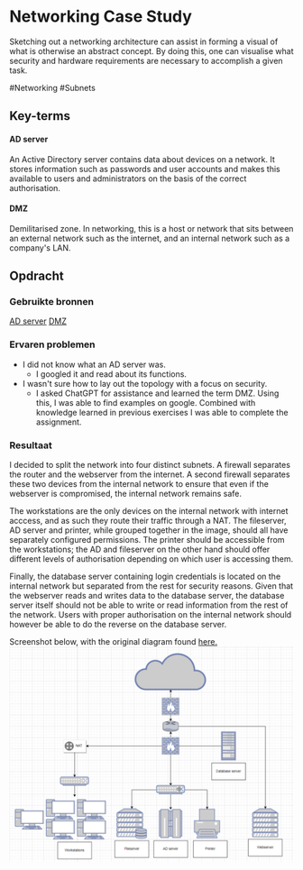 # Networking Case Study
Sketching out a networking architecture can assist in forming a visual of what is otherwise an abstract concept. By doing this, one can visualise what security and hardware requirements are necessary to accomplish a given task.

#Networking #Subnets

## Key-terms
#### AD server
An Active Directory server contains data about devices on a network. It stores information such as passwords and user accounts and makes this available to users and administrators on the basis of the correct authorisation.

#### DMZ
Demilitarised zone. In networking, this is a host or network that sits between an external network such as the internet, and an internal network such as a company's LAN.

## Opdracht
### Gebruikte bronnen
[AD server](https://learn.microsoft.com/en-us/windows-server/identity/ad-ds/get-started/virtual-dc/active-directory-domain-services-overview)
[DMZ](https://www.techopedia.com/definition/10266/demilitarized-zone-dmz)

### Ervaren problemen
* I did not know what an AD server was.
	* I googled it and read about its functions.
* I wasn't sure how to lay out the topology with a focus on security.
	* I asked ChatGPT for assistance and learned the term DMZ. Using this, I was able to find examples on google. Combined with knowledge learned in previous exercises I was able to complete the assignment.

### Resultaat
I decided to split the network into four distinct subnets. A firewall separates the router and the webserver from the internet. A second firewall separates these two devices from the internal network to ensure that even if the webserver is compromised, the internal network remains safe.

The workstations are the only devices on the internal network with internet acccess, and as such they route their traffic through a NAT. The fileserver, AD server and printer, while grouped together in the image, should all have separately configured permissions. The printer should be accessible from the workstations; the AD and fileserver on the other hand should offer different levels of authorisation depending on which user is accessing them.

Finally, the database server containing login credentials is located on the internal network but separated from the rest for security reasons. Given that the webserver reads and writes data to the database server, the database server itself should not be able to write or read information from the rest of the network. Users with proper authorisation on the internal network should however be able to do the reverse on the database server.

Screenshot below, with the original diagram found [here.](../NTW-07/NTW-07_casestudy.drawio)
![Screenshot of my topology.](../../00_includes/NTW-07_screenshot1.png)
